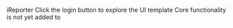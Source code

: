 iReporter
Click the login button to explore the UI template
Core functionality is not yet added to 
